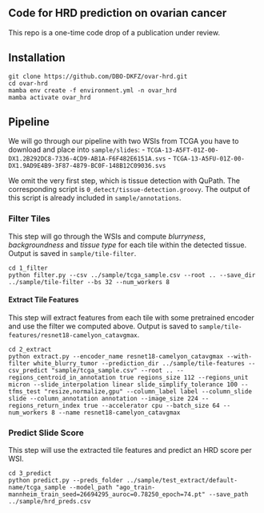 Code for HRD prediction on ovarian cancer
-----------------------------------------

This repo is a one-time code drop of a publication under review.

Installation
------------

````
git clone https://github.com/DBO-DKFZ/ovar-hrd.git
cd ovar-hrd
mamba env create -f environment.yml -n ovar_hrd
mamba activate ovar_hrd
````


Pipeline
--------
We will go through our pipeline with two WSIs from TCGA you have to download and place into `sample/slides`:
    - `TCGA-13-A5FT-01Z-00-DX1.2B292DC8-7336-4CD9-AB1A-F6F482E6151A.svs`
    - `TCGA-13-A5FU-01Z-00-DX1.9AD9E4B9-3F87-4879-BC0F-148B12C09036.svs`

We omit the very first step, which is tissue detection with QuPath. The corresponding script is `0_detect/tissue-detection.groovy`. The output of this script is already included in `sample/annotations`.

### Filter Tiles
This step will go through the WSIs and compute *blurryness*, *backgroundness* and *tissue type* for each tile within the detected tissue. Output is saved in `sample/tile-filter`.
````
cd 1_filter
python filter.py --csv ../sample/tcga_sample.csv --root .. --save_dir ../sample/tile-filter --bs 32 --num_workers 8
````

#### Extract Tile Features
This step will extract features from each tile with some pretrained encoder and use the filter we computed above. Output is saved to `sample/tile-features/resnet18-camelyon_catavgmax`.

````
cd 2_extract
python extract.py --encoder_name resnet18-camelyon_catavgmax --with-filter white_blurry_tumor --prediction_dir ../sample/tile-features --csv_predict "sample/tcga_sample.csv" --root .. --regions_centroid_in_annotation true regions_size 112 --regions_unit micron --slide_interpolation linear slide_simplify_tolerance 100 --tfms_test "resize,normalize,gpu" --column_label label --column_slide slide --column_annotation annotation --image_size 224 --regions_return_index true --accelerator cpu --batch_size 64 --num_workers 8 --name resnet18-camelyon_catavgmax
````

### Predict Slide Score
This step will use the extracted tile features and predict an HRD score per WSI.
````
cd 3_predict
python predict.py --preds_folder ../sample/test_extract/default-name/tcga_sample --model_path "ago_train-mannheim_train_seed=26694295_auroc=0.78250_epoch=74.pt" --save_path ../sample/hrd_preds.csv
````
